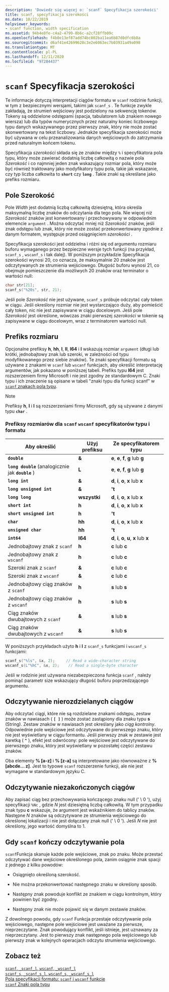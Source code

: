 ```yaml
---
description: 'Dowiedz się więcej o: `scanf` Specyfikacja szerokości'
title: scanf, specyfikacja szerokości
ms.date: 10/22/2019
helpviewer_keywords:
- scanf function, width specification
ms.assetid: 94b4e8fe-c4a2-4799-8b6c-a2cf28ffb09c
ms.openlocfilehash: f4b0e13ef87add74bc802ba11ea6b87d0dfc6b8a
ms.sourcegitcommit: d6af41e42699628c3e2e6063ec7b03931a49a098
ms.translationtype: MT
ms.contentlocale: pl-PL
ms.lasthandoff: 12/11/2020
ms.locfileid: "97284437"
---
```

# <a name="scanf-width-specification"></a>`scanf` Specyfikacja szerokości

Te informacje dotyczą interpretacji ciągów formatu w `scanf` rodzinie funkcji, w tym z bezpiecznymi wersjami, takimi jak `scanf_s` . Te funkcje zwykle zakładają, że strumień wejściowy jest podzielony na sekwencję tokenów. Tokeny są oddzielone odstępami (spacja, tabulatorem lub znakiem nowego wiersza) lub dla typów numerycznych przez naturalny koniec liczbowego typu danych wskazywanego przez pierwszy znak, który nie może zostać skonwertowany na tekst liczbowy. Jednakże specyfikacja szerokości może być używana w celu przeanalizowania danych wejściowych do zatrzymania przed naturalnym końcem tokenu.

Specyfikacja *szerokości* składa się ze znaków między `%` i specyfikatora pola typu, który może zawierać dodatnią liczbę całkowitą o nazwie pola *Szerokość* i co najmniej jeden znak wskazujący rozmiar pola, który może być również traktowany jako modyfikatory typu pola, takie jak wskazanie, czy typ liczba całkowita to **`short`** czy **`long`** . Takie znaki są określane jako prefiks rozmiaru.

## <a name="the-width-field"></a>Pole Szerokość

Pole *Width* jest dodatnią liczbą całkowitą dziesiętną, która określa maksymalną liczbę znaków do odczytania dla tego pola. Nie więcej niż *Szerokość* znaków jest konwertowany i przechowywany w odpowiednim elemencie `argument` . Można odczytać mniej niż *Szerokość* znaków, jeśli znak odstępu lub znak, który nie może zostać przekonwertowany zgodnie z danym formatem, występuje przed osiągnięciem *szerokości* .

Specyfikacja szerokości jest oddzielna i różni się od argumentu rozmiaru buforu wymaganego przez bezpieczne wersje tych funkcji (na przykład, `scanf_s` , `wscanf_s` i tak dalej). W poniższym przykładzie Specyfikacja szerokości wynosi 20, co oznacza, że maksymalnie 20 znaków jest odczytywanych ze strumienia wejściowego. Długość buforu wynosi 21, co obejmuje pomieszczenie dla możliwych 20 znaków oraz terminator o wartości null:

```C
char str[21];
scanf_s("%20s", str, 21);
```

Jeśli pole *Szerokość* nie jest używane, `scanf_s` próbuje odczytać cały token w ciągu. Jeśli określony rozmiar nie jest wystarczająco duży, aby pomieścić cały token, nic nie jest zapisywane w ciągu docelowym. Jeśli pole *Szerokość* jest określone, wówczas znaki pierwszej *szerokości* w tokenie są zapisywane w ciągu docelowym, wraz z terminatorem wartości null.

## <a name="the-size-prefix"></a>Prefiks rozmiaru

Opcjonalne prefiksy **h**, **hh**, **l**, **ll**, **I64** i **l** wskazują rozmiar `argument` (długi lub krótki, jednobajtowy znak lub szeroki, w zależności od typu modyfikowanego przez siebie znaków). Te znaki specyfikacji formatu są używane z znakami w `scanf` lub `wscanf` funkcjach, aby określić interpretację argumentów, jak pokazano w poniższej tabeli. Prefiks typu **I64** jest rozszerzeniem firmy Microsoft i nie jest zgodny ze standardowym C. Znaki typu i ich znaczenie są opisane w tabeli "znaki typu dla funkcji scanf" w [ `scanf` znakach pola typu](../c-runtime-library/scanf-type-field-characters.md).

> [!NOTE]
> Prefiksy **h**, **l** i **l** są rozszerzeniami firmy Microsoft, gdy są używane z danymi typu **`char`** .

### <a name="size-prefixes-for-scanf-and-wscanf-format-type-specifiers"></a>Prefiksy rozmiarów dla `scanf` `wscanf` specyfikatorów typu i formatu

|Aby określić|Użyj prefiksu|Ze specyfikatorem typu|
|----------------|----------------|-------------------------|
|**`double`**|**&**|**e**, **e**, **f**, **g** lub **g**|
|**`long double`** (analogicznie jak **`double`** )|**L**|**e**, **e**, **f**, **g** lub **g**|
|**`long int`**|**&**|**d**, **i**, **o**, **x** lub **x**|
|**`long unsigned int`**|**&**|**'t**|
|**`long long`**|**wszystki**|**d**, **i**, **o**, **x** lub **x**|
|**`short int`**|**h**|**d**, **i**, **o**, **x** lub **x**|
|**`short unsigned int`**|**h**|**'t**|
|**`char`**|**hh**|**d**, **i**, **o**, **x** lub **x**|
|**`unsigned char`**|**hh**|**'t**|
|**`int64`**|**I64**|**d**, **i**, **o**, **u**, **x** lub **x**|
|Jednobajtowy znak z `scanf`|**h**|**c** lub **c**|
|Jednobajtowy znak z `wscanf`|**h**|**c** lub **c**|
|Szeroki znak z `scanf`|**&**|**c** lub **c**|
|Szeroki znak z `wscanf`|**&**|**c** lub **c**|
|Jednobajtowy ciąg znaków z `scanf`|**h**|**s** lub **s**|
|Jednobajtowy ciąg znaków z `wscanf`|**h**|**s** lub **s**|
|Ciąg znaków dwubajtowych z `scanf`|**&**|**s** lub **s**|
|Ciąg znaków dwubajtowych z `wscanf`|**&**|**s** lub **s**|

W poniższych przykładach użyto **h** i **l** z `scanf_s` funkcjami i `wscanf_s` funkcjami:

```C
scanf_s("%ls", &x, 2);     // Read a wide-character string
wscanf_s(L"%hC", &x, 2);    // Read a single-byte character
```

Jeśli w rodzinie jest używana niezabezpieczona funkcja `scanf` , należy pominąć parametr size wskazujący długość buforu poprzedzającego argumentu.

## <a name="reading-undelimited-strings"></a>Odczytywanie nierozdzielanych ciągów

Aby odczytać ciągi, które nie są rozdzielane znakami odstępu, zestaw znaków w nawiasach ( **`[ ]`** ) może zostać zastąpiony dla znaku typu **s** (String). Zestaw znaków w nawiasach jest określany jako *ciąg kontrolny*. Odpowiednie pole wejściowe jest odczytywane do pierwszego znaku, który nie jest wyświetlany w ciągu formantu. Jeśli pierwszy znak w zestawie jest karetką ( **`^`** ), efekt jest odwrócony: pole wejściowe jest odczytywane do pierwszego znaku, który jest wyświetlany w pozostałej części zestawu znaków.

Oba elementy **% [a-z]** i **% [z-a]** są interpretowane jako równoważne z **% [abcde... z]**. Jest to typowe `scanf` rozszerzenie funkcji, ale nie jest wymagane w standardowym języku C.

## <a name="reading-unterminated-strings"></a>Odczytywanie niezakończonych ciągów

Aby zapisać ciąg bez przechowywania kończącego znaku null (' \ 0 '), użyj specyfikacji `%Nc` , gdzie *N* jest dziesiętną liczbą całkowitą. W tym przypadku znak typu **c** wskazuje, że argument jest wskaźnikiem do tablicy znaków. Następne *N* znaków są odczytywane ze strumienia wejściowego do określonej lokalizacji i nie jest dołączany znak null (' \ 0 '). Jeśli *N* nie jest określony, jego wartość domyślna to 1.

## <a name="when-scanf-stops-reading-a-field"></a>Gdy `scanf` kończy odczytywanie pola

`scanf`Funkcja skanuje każde pole wejściowe, znak po znaku. Może przestać odczytywać dane wejściowe określonego pola, zanim osiągnie znak spacji z jednego z kilku powodów:

- Osiągnięto określoną szerokość.

- Nie można przekonwertować następnego znaku w określony sposób.

- Następny znak powoduje konflikt ze znakiem w ciągu kontrolnym, który powinien być zgodny.

- Następny znak nie może pojawić się w danym zestawie znaków.

Z dowolnego powodu, gdy `scanf` Funkcja przestaje odczytywanie pola wejściowego, następne pole wejściowe jest uważane za pierwsze, nieprzeczytane. Znak powodujący konflikt, jeśli istnieje, jest uznawany za nieprzeczytany. Jest to pierwszy znak następnego pola wejściowego lub pierwszy znak w kolejnych operacjach odczytu strumienia wejściowego.

## <a name="see-also"></a>Zobacz też

[`scanf`, `_scanf_l`, `wscanf`, `_wscanf_l`](../c-runtime-library/reference/scanf-scanf-l-wscanf-wscanf-l.md)<br/>
[`scanf_s`, `_scanf_s_l`, `wscanf_s`, `_wscanf_s_l`](../c-runtime-library/reference/scanf-s-scanf-s-l-wscanf-s-wscanf-s-l.md)<br/>
[Pola specyfikacji formatu: `scanf` i `wscanf` funkcje](../c-runtime-library/format-specification-fields-scanf-and-wscanf-functions.md)<br/>
[`scanf` Znaki pola typu](../c-runtime-library/scanf-type-field-characters.md)<br/>
